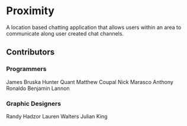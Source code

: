 # Proximity
A location based chatting application that allows users within an area to communicate along user created chat channels.

## Contributors
### Programmers
James Bruska
Hunter Quant
Matthew Coupal
Nick Marasco
Anthony Ronaldo
Benjamin Lannon
### Graphic Designers
Randy Hadzor
Lauren Walters
Julian King
